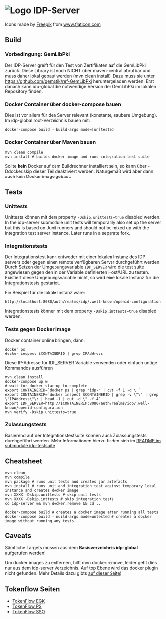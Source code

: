 # ![Logo](./doc/images/IDPLogo-64.png) IDP-Server

<div>Icons made by <a href="https://www.flaticon.com/authors/freepik" title="Freepik">Freepik</a> from <a href="https://www.flaticon.com/" title="Flaticon">www.flaticon.com</a></div>

## Build

### Vorbedingung: GemLibPki

Der IDP-Server greift für den Test von Zertifikaten auf die GemLibPki zurück. Diese Library ist noch NICHT über
maven-central abrufbar und muss daher lokal gebaut werden (mvn clean install). Dazu muss sie
unter https://github.com/gematik/ref-GemLibPki
heruntergeladen werden. Erst danach kann idp-global die notwendige Version der GemLibPki im lokalen Repository finden.

### Docker Container über docker-compose bauen

Dies ist vor allem für den Server relevant (konstante, saubere Umgebung). Im idp-global root-Verzeichnis bauen mit:

```
docker-compose build --build-args mode=[un]tested
```

### Docker Container über Maven bauen

```
mvn clean compile
mvn install # builds docker image and runs integration test suite
```

Sollte **kein** Docker auf dem Buildrechner installiert sein, so kann über -Ddocker.skip dieser Teil deaktiviert werden.
Naturgemäß wird aber dann auch kein Docker image gebaut.

## Tests

### Unittests

Unittests können mit dem property `-Dskip.unittests=true` disabled werden. In the idp-server submodule unit tests will
temporarily also set up the server but this is based on Junit runners and should not be mixed up with the integration
test server instance. Later runs in a separate fork.

### Integrationstests

Der Integrationstest kann entweder mit einer lokalen Instanz des IDP servers oder gegen einen remote verfügbaren Server
durchgeführt werden. Durch Setzen der Umgebungsvariable `IDP_SERVER` wird die test suite angewiesen gegen den in der
Variable definierten Host/URL zu testen. Existiert diese Umgebungsvariable nicht, so wird eine lokale Instanz für die
Integrationstests gestartet.

Ein Beispiel für die lokale Instanz wäre:

```
http://localhost:8080/auth/realms/idp/.well-known/openid-configuration
```

Integrationstests können mit dem property `-Dskip.inttests=true` disabled werden.

### Tests gegen Docker image

Docker container online bringen, dann:

```
docker ps
docker inspect $CONTAINERID | grep IPAddress
```

Diese IP-Adresse für IDP_SERVER Variable verwenden oder einfach untige Kommandos ausführen

```
mvn clean install
docker-compose up &
# wait for docker startup to complete
export CONTAINERID=`docker ps | grep "idp-" | cut -f 1 -d \ `
export CONTAINERIP=`docker inspect $CONTAINERID | grep -v \"\" | grep \"IPAddress\"\: | head -1 | cut -d \" -f 4`
export IDP_SERVER=http://$CONTAINERIP:8080/auth/realms/idp/.well-known/openid-configuration
mvn verify -Dskip.unittests=true
```

### Zulassungstests

Basierend auf der Integrationstestsuite können auch Zulassungstests durchgeführt werden. Mehr Informationen hierzu
finden sich im [README im submodule idp-testsuite](idp-testsuite/README.md)

## Cheatsheet

```
mvn clean
mvn compile
mvn package # runs unit tests and creates jar artefacts
mvn install # runs unit and integration test against temporary lokal instance and creates docker image 
mvn XXXX -Dskip.unittests # skip unit tests
mvn XXXX -Dskip.inttests # skip integration tests
cd idp-server && mvn docker:remove && cd ..

docker-compose build # creates a docker image after running all tests
docker-compose build --nuild-args mode=untested # creates a docker image without running any tests
```

## Caveats

Sämtliche Targets müssen aus dem **Basisverzeichnis idp-global** aufgerufen werden!

Um docker images zu entfernen, hilft mvn docker:remove, leider geht dies nur aus dem idp-server Verzeichnis. Auf top
Ebene wird das docker plugin nicht gefunden. Mehr Details dazu
gibts [auf dieser Seite](http://dmp.fabric8.io/#docker:remove))

## Tokenflow Seiten

* [TokenFlow EGK](https://gematik.github.io/ref-idp-server/tokenFlowEgk.html)
* [TokenFlow PS](https://gematik.github.io/ref-idp-server/tokenFlowPs.html)
* [TokenFlow SSO](https://gematik.github.io/ref-idp-server/tokenFlowSso.html)
   
